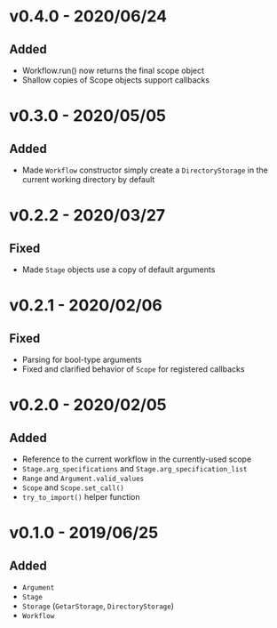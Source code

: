 # v0.4.0 - 2020/06/24

## Added
- Workflow.run() now returns the final scope object
- Shallow copies of Scope objects support callbacks

# v0.3.0 - 2020/05/05

## Added
- Made `Workflow` constructor simply create a `DirectoryStorage` in the current working directory by default

# v0.2.2 - 2020/03/27

## Fixed
- Made `Stage` objects use a copy of default arguments

# v0.2.1 - 2020/02/06

## Fixed
- Parsing for bool-type arguments
- Fixed and clarified behavior of `Scope` for registered callbacks

# v0.2.0 - 2020/02/05

## Added
- Reference to the current workflow in the currently-used scope
- `Stage.arg_specifications` and `Stage.arg_specification_list`
- `Range` and `Argument.valid_values`
- `Scope` and `Scope.set_call()`
- `try_to_import()` helper function

# v0.1.0 - 2019/06/25

## Added
- `Argument`
- `Stage`
- `Storage` (`GetarStorage`, `DirectoryStorage`)
- `Workflow`
